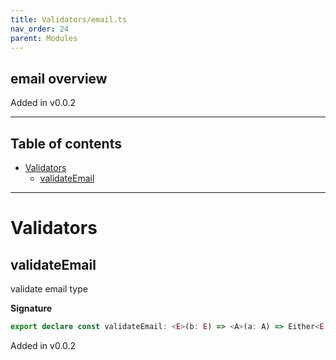 ```yaml
---
title: Validators/email.ts
nav_order: 24
parent: Modules
---
```


## email overview

Added in v0.0.2

---

<h2 class="text-delta">Table of contents</h2>

- [Validators](#validators)
  - [validateEmail](#validateemail)

---

# Validators

## validateEmail

validate email type

**Signature**

```ts
export declare const validateEmail: <E>(b: E) => <A>(a: A) => Either<E, string>
```

Added in v0.0.2
